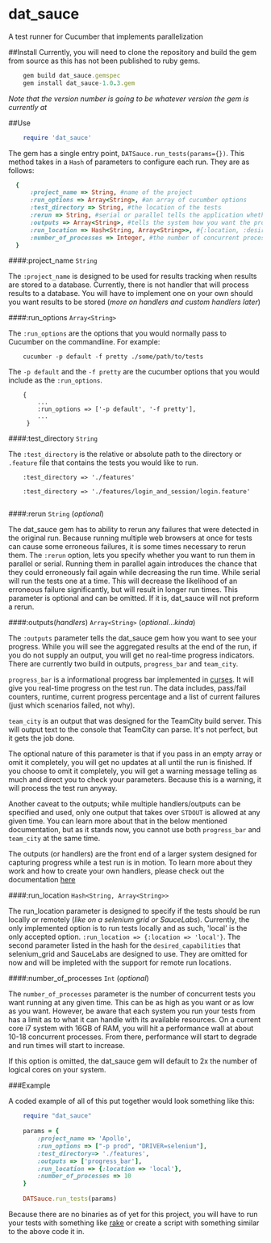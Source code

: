 # dat_sauce
A test runner for Cucumber that implements parallelization

##Install
Currently, you will need to clone the repository and build the gem from source as this has not been published to ruby gems.
```ruby
    gem build dat_sauce.gemspec
    gem install dat_sauce-1.0.3.gem
```
*Note that the version number is going to be whatever version the gem is currently at*

##Use

```ruby
    require 'dat_sauce'
```

The gem has a single entry point, `DATSauce.run_tests(params={})`.
This method takes in a `Hash` of parameters to configure each run. They are as follows:

```ruby
  {
      :project_name => String, #name of the project
      :run_options => Array<String>, #an array of cucumber options
      :test_directory => String, #the location of the tests
      :rerun => String, #serial or parallel tells the application whether or not you want to do a rerun of the failures and if you want them to be run in serial or parallel
      :outputs => Array<String>, #tells the system how you want the progress and the results displayed to the user
      :run_location => Hash<String, Array<String>>, #{:location, :desired_caps}
      :number_of_processes => Integer, #the number of concurrent processes you want running tests. Performance will decrease the higher you go. Typically, 2 times the number of physical cores is the ceiling
  }
```

####:project_name `String`

The `:project_name` is designed to be used for results tracking when results are stored to a database. Currently, there is not handler that will process results
 to a database. You will have to implement one on your own should you want results to be stored (*more on handlers and custom handlers later*)

####:run_options `Array<String>`

The `:run_options` are the options that you would normally pass to Cucumber on the commandline.  For example:

```
    cucumber -p default -f pretty ./some/path/to/tests
```
The `-p default` and the `-f pretty` are the cucumber options that you would include as the `:run_options`. 

```
    {
        ...
        :run_options => ['-p default', '-f pretty'],
        ...
     }
```

####:test_directory `String`

The `:test_directory` is the relative or absolute path to the directory or `.feature` file that contains the tests you would like to run.
```
    :test_directory => './features'
    
    :test_directory => './features/login_and_session/login.feature'
        
```

####:rerun `String` (*optional*)

The dat_sauce gem has to ability to rerun any failures that were detected in the original run.  Because running multiple web browsers at once for
 tests can cause some erroneous failures, it is some times necessary to rerun them.  The `:rerun` option, lets you specify whether you want to run
 them in parallel or serial. Running them in parallel again introduces the chance that they could erroneously fail again while decreasing the run time.
 While serial will run the tests one at a time.  This will decrease the likelihood of an erroneous failure significantly, but will result in longer run times.
 This parameter is optional and can be omitted. If it is, dat_sauce will not preform a rerun.

####:outputs(*handlers*) `Array<String>` (*optional*...*kinda*)

The `:outputs` parameter tells the dat_sauce gem how you want to see your progress.  While you will see the aggregated results at the end of the run,
if you do not supply an output, you will get no real-time progress indicators.
 There are currently two build in outputs, `progress_bar` and `team_city`.

`progress_bar` is a informational progress bar implemented in [curses](https://github.com/ruby/curses). It will give you real-time progress on the test run.
 The data includes, pass/fail counters, runtime, current progress percentage and a list of current failures (just which scenarios failed, not why).

`team_city` is an output that was designed for the TeamCity build server. This will output text to the console that TeamCity can parse.  It's not perfect, but
it gets the job done.

The optional nature of this parameter is that if you pass in an empty array or omit it completely, you will get no updates at all until the run is finished.
 If you choose to omit it completely, you will get a warning message telling as much and direct you to check your parameters.  Because this is a warning, it will
 process the test run anyway.

Another caveat to the outputs; while multiple handlers/outputs can be specified and used, only one output that takes over `STDOUT` is allowed at any given time.
 You can learn more about that in the below mentioned documentation, but as it stands now, you cannot use both `progress_bar` and `team_city` at the same time.

The outputs (or handlers) are the front end of a larger system designed for capturing progress while a test run is in motion. To learn more about they work and how
 to create your own handlers, please check out the documentation [here](./Handlers.md)

####:run_location `Hash<String, Array<String>>`

The run_location parameter is designed to specify if the tests should be run locally or remotely (*like on a selenium grid or SauceLabs*). Currently, the only implemented
option is to run tests locally and as such, 'local' is the only accepted option. `:run_location => {:location => 'local'}`.
The second parameter listed in the hash for the `desired_capabilities` that selenium_grid and SauceLabs are designed to use. They are omitted for now and will be impleted with
the support for remote run locations.

####:number_of_processes `Int` (*optional*)

The `number_of_processes` parameter is the number of concurrent tests you want running at any given time. This can be as high as you want or as low as you want. However, be aware
that each system you run your tests from has a limit as to what it can handle with its available resources. On a current core i7 system with 16GB of RAM, you will hit a performance wall
at about 10-18 concurrent processes.  From there, performance will start to degrade and run times will start to increase.

If this option is omitted, the dat_sauce gem will default to 2x the number of logical cores on your system.

###Example

A coded example of all of this put together would look something like this:

``` ruby
    require "dat_sauce"
    
    params = {
        :project_name => 'Apollo',
        :run_options => ["-p prod", "DRIVER=selenium"],
        :test_directory=> './features',
        :outputs => ['progress_bar'],
        :run_location => {:location => 'local'},
        :number_of_processes => 10
    }
    
    DATSauce.run_tests(params)
```

Because there are no binaries as of yet for this project, you will have to run your tests with something like [rake](https://github.com/ruby/rake) or create a script with something similar to the above code it in.